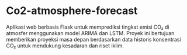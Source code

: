 # Co2-atmosphere-forecast
Aplikasi web berbasis Flask untuk memprediksi tingkat emisi CO₂ di atmosfer menggunakan model ARIMA dan LSTM. Proyek ini bertujuan memberikan proyeksi masa depan berdasarkan data historis konsentrasi CO₂ untuk mendukung kesadaran dan riset iklim.
